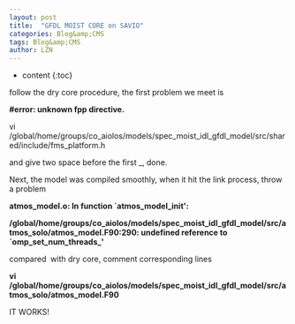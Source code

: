 ```yaml
---
layout: post
title:  "GFDL MOIST CORE on SAVIO" 
categories: Blog&amp;CMS
tags: Blog&amp;CMS
author: LZN
---
```


* content
{:toc}

follow the dry core procedure, the first problem we meet is

<strong>#error: unknown fpp directive.</strong>
<p class="p1"><span class="s1">vi /global/home/groups/co_aiolos/models/spec_moist_idl_gfdl_model/src/shared/include/fms_platform.h</span></p>
<p class="p1">and give two space before the first _, done.</p>
<p class="p1">Next, the model was compiled smoothly, when it hit the link process, throw a problem</p>
<p class="p1"><strong><span class="s1">atmos_model.o: In function `atmos_model_init':</span></strong></p>
<p class="p1"><strong><span class="s1">/global/home/groups/co_aiolos/models/spec_moist_idl_gfdl_model/src/atmos_solo/atmos_model.F90:290: undefined reference to `omp_set_num_threads_'</span></strong></p>
<p class="p1">compared  with dry core, comment corresponding lines</p>
<p class="p1"><strong><span class="s1">vi /global/home/groups/co_aiolos/models/spec_moist_idl_gfdl_model/src/atmos_solo/atmos_model.F90</span></strong></p>
<p class="p1">IT WORKS!</p>
<p class="p1"></p>
<p class="p1"></p>